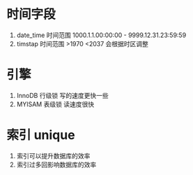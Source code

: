 # 时间字段
1. date_time 时间范围 1000.1.1.00:00:00 - 9999.12.31.23:59:59
2. timstap   时间范围 >1970  <2037 会根据时区调整
# 引擎
1. InnoDB 行级锁 写的速度更快一些
2. MYISAM 表级锁 读速度很快

# 索引 unique
1. 索引可以提升数据库的效率
2. 索引过多回影响数据库的效率